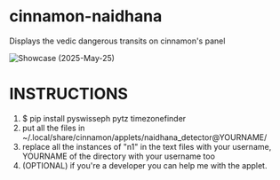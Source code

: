 # cinnamon-naidhana
Displays the vedic dangerous transits on cinnamon's panel

![Showcase](https://i.ibb.co/3ySHP4yD/Schermata-del-2025-05-23-16-26-25.png)
(2025-May-25)

# INSTRUCTIONS
1. $ pip install pyswisseph pytz timezonefinder
2. put all the files in ~/.local/share/cinnamon/applets/naidhana_detector@YOURNAME/
3. replace all the instances of "n1" in the text files with your username, YOURNAME of the directory with your username too
4. (OPTIONAL) if you're a developer you can help me with the applet.

